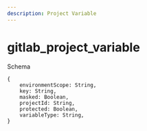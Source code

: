 ```yaml
---
description: Project Variable
---
```


# gitlab_project_variable

Schema
```
{
	environmentScope: String,
	key: String,
	masked: Boolean,
	projectId: String,
	protected: Boolean,
	variableType: String,
}
```
